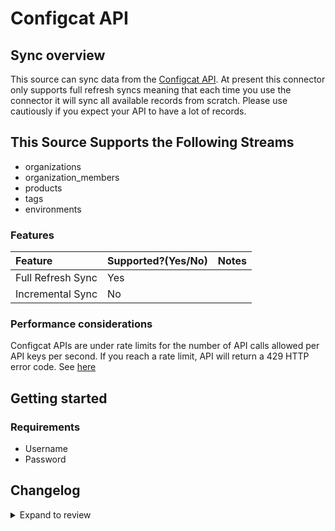# Configcat API

## Sync overview

This source can sync data from the [Configcat API](https://api.configcat.com/docs). At present this connector only supports full refresh syncs meaning that each time you use the connector it will sync all available records from scratch. Please use cautiously if you expect your API to have a lot of records.

## This Source Supports the Following Streams

- organizations
- organization_members
- products
- tags
- environments

### Features

| Feature           | Supported?\(Yes/No\) | Notes |
| :---------------- | :------------------- | :---- |
| Full Refresh Sync | Yes                  |       |
| Incremental Sync  | No                   |       |

### Performance considerations

Configcat APIs are under rate limits for the number of API calls allowed per API keys per second. If you reach a rate limit, API will return a 429 HTTP error code. See [here](https://api.configcat.com/docs/#section/Throttling-and-rate-limits)

## Getting started

### Requirements

- Username
- Password

## Changelog

<details>
  <summary>Expand to review</summary>

| Version | Date       | Pull Request                                              | Subject                                     |
| :------ | :--------- | :-------------------------------------------------------- | :------------------------------------------ |
| 0.2.25 | 2025-09-02 | [61183](https://github.com/airbytehq/airbyte/pull/61183) | Update dependencies |
| 0.2.24 | 2025-05-24 | [60397](https://github.com/airbytehq/airbyte/pull/60397) | Update dependencies |
| 0.2.23 | 2025-05-10 | [60016](https://github.com/airbytehq/airbyte/pull/60016) | Update dependencies |
| 0.2.22 | 2025-05-03 | [59435](https://github.com/airbytehq/airbyte/pull/59435) | Update dependencies |
| 0.2.21 | 2025-04-26 | [58850](https://github.com/airbytehq/airbyte/pull/58850) | Update dependencies |
| 0.2.20 | 2025-04-19 | [58326](https://github.com/airbytehq/airbyte/pull/58326) | Update dependencies |
| 0.2.19 | 2025-04-12 | [57762](https://github.com/airbytehq/airbyte/pull/57762) | Update dependencies |
| 0.2.18 | 2025-04-05 | [57211](https://github.com/airbytehq/airbyte/pull/57211) | Update dependencies |
| 0.2.17 | 2025-03-29 | [56543](https://github.com/airbytehq/airbyte/pull/56543) | Update dependencies |
| 0.2.16 | 2025-03-22 | [55988](https://github.com/airbytehq/airbyte/pull/55988) | Update dependencies |
| 0.2.15 | 2025-03-08 | [55288](https://github.com/airbytehq/airbyte/pull/55288) | Update dependencies |
| 0.2.14 | 2025-03-01 | [54924](https://github.com/airbytehq/airbyte/pull/54924) | Update dependencies |
| 0.2.13 | 2025-02-22 | [54378](https://github.com/airbytehq/airbyte/pull/54378) | Update dependencies |
| 0.2.12 | 2025-02-15 | [53760](https://github.com/airbytehq/airbyte/pull/53760) | Update dependencies |
| 0.2.11 | 2025-02-08 | [53341](https://github.com/airbytehq/airbyte/pull/53341) | Update dependencies |
| 0.2.10 | 2025-02-01 | [52814](https://github.com/airbytehq/airbyte/pull/52814) | Update dependencies |
| 0.2.9 | 2025-01-25 | [52297](https://github.com/airbytehq/airbyte/pull/52297) | Update dependencies |
| 0.2.8 | 2025-01-18 | [51701](https://github.com/airbytehq/airbyte/pull/51701) | Update dependencies |
| 0.2.7 | 2025-01-11 | [51102](https://github.com/airbytehq/airbyte/pull/51102) | Update dependencies |
| 0.2.6 | 2024-12-28 | [50591](https://github.com/airbytehq/airbyte/pull/50591) | Update dependencies |
| 0.2.5 | 2024-12-21 | [49996](https://github.com/airbytehq/airbyte/pull/49996) | Update dependencies |
| 0.2.4 | 2024-12-14 | [49491](https://github.com/airbytehq/airbyte/pull/49491) | Update dependencies |
| 0.2.3 | 2024-12-12 | [48256](https://github.com/airbytehq/airbyte/pull/48256) | Update dependencies |
| 0.2.2 | 2024-10-28 | [47465](https://github.com/airbytehq/airbyte/pull/47465) | Update dependencies |
| 0.2.1 | 2024-10-21 | [47194](https://github.com/airbytehq/airbyte/pull/47194) | Update dependencies |
| 0.2.0 | 2024-08-23 | [44594](https://github.com/airbytehq/airbyte/pull/44594) | Refactor connector to manifest-only format |
| 0.1.13 | 2024-08-17 | [44357](https://github.com/airbytehq/airbyte/pull/44357) | Update dependencies |
| 0.1.12 | 2024-08-12 | [43870](https://github.com/airbytehq/airbyte/pull/43870) | Update dependencies |
| 0.1.11 | 2024-08-10 | [43596](https://github.com/airbytehq/airbyte/pull/43596) | Update dependencies |
| 0.1.10 | 2024-08-03 | [43272](https://github.com/airbytehq/airbyte/pull/43272) | Update dependencies |
| 0.1.9 | 2024-07-27 | [42702](https://github.com/airbytehq/airbyte/pull/42702) | Update dependencies |
| 0.1.8 | 2024-07-20 | [42329](https://github.com/airbytehq/airbyte/pull/42329) | Update dependencies |
| 0.1.7 | 2024-07-13 | [41705](https://github.com/airbytehq/airbyte/pull/41705) | Update dependencies |
| 0.1.6 | 2024-07-10 | [41450](https://github.com/airbytehq/airbyte/pull/41450) | Update dependencies |
| 0.1.5 | 2024-07-06 | [40929](https://github.com/airbytehq/airbyte/pull/40929) | Update dependencies |
| 0.1.4 | 2024-06-25 | [40442](https://github.com/airbytehq/airbyte/pull/40442) | Update dependencies |
| 0.1.3 | 2024-06-22 | [40076](https://github.com/airbytehq/airbyte/pull/40076) | Update dependencies |
| 0.1.2 | 2024-06-06 | [39230](https://github.com/airbytehq/airbyte/pull/39230) | [autopull] Upgrade base image to v1.2.2 |
| 0.1.1 | 2024-05-21 | [38547](https://github.com/airbytehq/airbyte/pull/38547) | [autopull] base image + poetry + up_to_date |
| 0.1.0   | 2022-10-30 | [#18649](https://github.com/airbytehq/airbyte/pull/18649) | 🎉 New Source: Configcat API [low-code CDK] |

</details>
